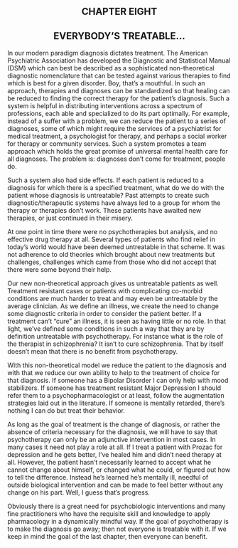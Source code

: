 <center><h2>CHAPTER EIGHT</center></h2>
<center><h2>EVERYBODY’S TREATABLE...</center></h2>

In our modern paradigm diagnosis dictates treatment. The American Psychiatric
Association has developed the Diagnostic and Statistical Manual (DSM) which can
best be described as a sophisticated non-theoretical diagnostic nomenclature
that can be tested against various therapies to find which is best for a given
disorder. Boy, that’s a mouthful. In such an approach, therapies and diagnoses
can be standardized so that healing can be reduced to finding the correct
therapy for the patient’s diagnosis. Such a system is helpful in distributing
interventions across a spectrum of professions, each able and specialized to do
its part optimally. For example, instead of a suffer with a problem, we can
reduce the patient to a series of diagnoses, some of which might require the
services of a psychiatrist for medical treatment, a psychologist for therapy,
and perhaps a social worker for therapy or community services. Such a system
promotes a team approach which holds the great promise of universal mental
health care for all diagnoses. The problem is: diagnoses don’t come for
treatment, people do.

Such a system also had side effects. If each patient is reduced to a diagnosis
for which there is a specified treatment, what do we do with the patient whose
diagnosis is untreatable? Past attempts to create such diagnostic/therapeutic
systems have always led to a group for whom the therapy or therapies don’t work.
These patients have awaited new therapies, or just continued in their misery.

At one point in time there were no psychotherapies but analysis, and no
effective drug therapy at all. Several types of patients who find relief in
today’s world would have been deemed untreatable in that scheme. It was not
adherence to old theories which brought about new treatments but challenges,
challenges which came from those who did not accept that there were some beyond
their help.

Our new non-theoretical approach gives us untreatable patients as well.
Treatment resistant cases or patients with complicating co-morbid conditions are
much harder to treat and may even be untreatable by the average clinician. As we
define an illness, we create the need to change some diagnostic criteria in
order to consider the patient better. If a treatment can’t “cure” an illness, it
is seen as having little or no role. In that light, we’ve defined some
conditions in such a way that they are by definition untreatable with
psychotherapy. For instance what is the role of the therapist in schizophrenia?
It isn’t to cure schizophrenia. That by itself doesn’t mean that there is no
benefit from psychotherapy.

With this non-theoretical model we reduce the patient to the diagnosis and with
that we reduce our own ability to help to the treatment of choice for that
diagnosis. If someone has a Bipolar Disorder I can only help with mood
stabilizers. If someone has treatment resistant Major Depression I should refer
them to a psychopharmacologist or at least, follow the augmentation strategies
laid out in the literature. If someone is mentally retarded, there’s nothing I
can do but treat their behavior.

As long as the goal of treatment is the change of diagnosis, or rather the
absence of criteria necessary for the diagnosis, we will have to say that
psychotherapy can only be an adjunctive intervention in most cases. In many
cases it need not play a role at all. If I treat a patient with Prozac for
depression and he gets better, I’ve healed him and didn’t need therapy at all.
However, the patient hasn’t necessarily learned to accept what he cannot change
about himself, or changed what he could, or figured out how to tell the
difference. Instead he’s learned he’s mentally ill, needful of outside
biological intervention and can be made to feel better without any change on his
part. Well, I guess that’s progress.

Obviously there is a great need for psychobiologic interventions and many fine
practitioners who have the requisite skill and knowledge to apply pharmacology
in a dynamically mindful way. If the goal of psychotherapy is to make the
diagnosis go away; then not everyone is treatable with it. If we keep in mind
the goal of the last chapter, then everyone can benefit.

